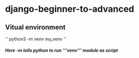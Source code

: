 # django-beginner-to-advanced


## Vitual environment 

'' python3 -m venv my_venv ''

##### Here -m tells python to run '''venv''' module as script
